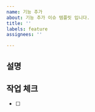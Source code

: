 ```yaml
---
name: 기능 추가
about: 기능 추가 이슈 템플릿 입니다.
title: ''
labels: feature
assignees: ''

---
```


## 설명
> 

## 작업 체크
- [ ]
